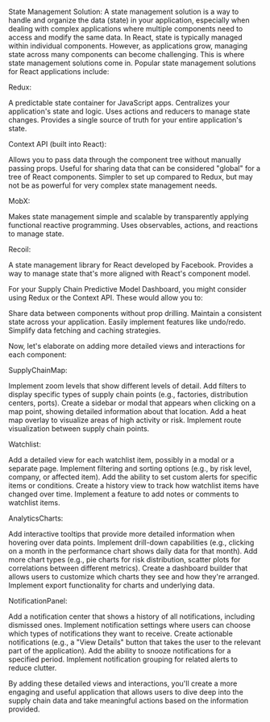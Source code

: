State Management Solution:
A state management solution is a way to handle and organize the data (state) in your application, especially when dealing with complex applications where multiple components need to access and modify the same data.
In React, state is typically managed within individual components. However, as applications grow, managing state across many components can become challenging. This is where state management solutions come in.
Popular state management solutions for React applications include:

Redux:

A predictable state container for JavaScript apps.
Centralizes your application's state and logic.
Uses actions and reducers to manage state changes.
Provides a single source of truth for your entire application's state.


Context API (built into React):

Allows you to pass data through the component tree without manually passing props.
Useful for sharing data that can be considered "global" for a tree of React components.
Simpler to set up compared to Redux, but may not be as powerful for very complex state management needs.


MobX:

Makes state management simple and scalable by transparently applying functional reactive programming.
Uses observables, actions, and reactions to manage state.


Recoil:

A state management library for React developed by Facebook.
Provides a way to manage state that's more aligned with React's component model.



For your Supply Chain Predictive Model Dashboard, you might consider using Redux or the Context API. These would allow you to:

Share data between components without prop drilling.
Maintain a consistent state across your application.
Easily implement features like undo/redo.
Simplify data fetching and caching strategies.

Now, let's elaborate on adding more detailed views and interactions for each component:

SupplyChainMap:

Implement zoom levels that show different levels of detail.
Add filters to display specific types of supply chain points (e.g., factories, distribution centers, ports).
Create a sidebar or modal that appears when clicking on a map point, showing detailed information about that location.
Add a heat map overlay to visualize areas of high activity or risk.
Implement route visualization between supply chain points.


Watchlist:

Add a detailed view for each watchlist item, possibly in a modal or a separate page.
Implement filtering and sorting options (e.g., by risk level, company, or affected item).
Add the ability to set custom alerts for specific items or conditions.
Create a history view to track how watchlist items have changed over time.
Implement a feature to add notes or comments to watchlist items.


AnalyticsCharts:

Add interactive tooltips that provide more detailed information when hovering over data points.
Implement drill-down capabilities (e.g., clicking on a month in the performance chart shows daily data for that month).
Add more chart types (e.g., pie charts for risk distribution, scatter plots for correlations between different metrics).
Create a dashboard builder that allows users to customize which charts they see and how they're arranged.
Implement export functionality for charts and underlying data.


NotificationPanel:

Add a notification center that shows a history of all notifications, including dismissed ones.
Implement notification settings where users can choose which types of notifications they want to receive.
Create actionable notifications (e.g., a "View Details" button that takes the user to the relevant part of the application).
Add the ability to snooze notifications for a specified period.
Implement notification grouping for related alerts to reduce clutter.



By adding these detailed views and interactions, you'll create a more engaging and useful application that allows users to dive deep into the supply chain data and take meaningful actions based on the information provided.